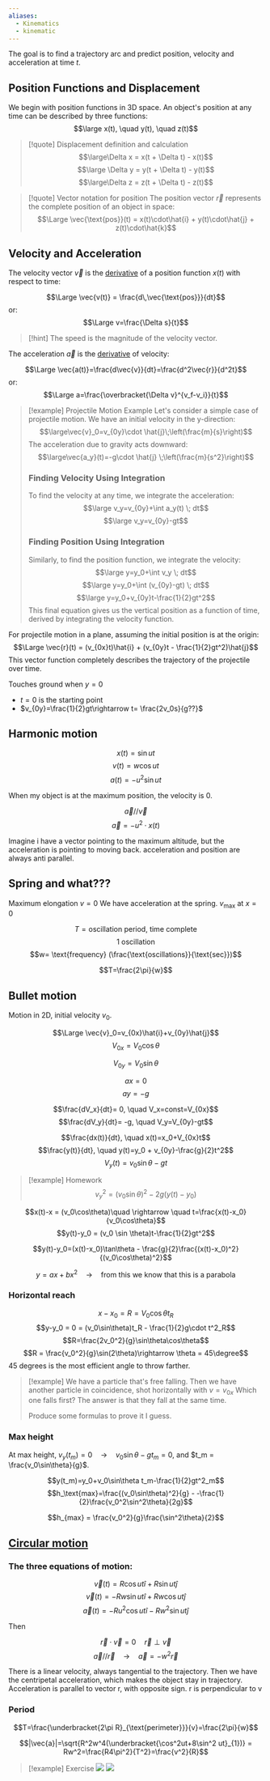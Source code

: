 ```yaml
---
aliases:
  - Kinematics
  - kinematic
---
```

The goal is to find a trajectory arc and predict position, velocity and acceleration at time $t$.

## Position Functions and Displacement 

We begin with position functions in 3D space. An object's position at any time can be described by three functions: 
$$\large x(t), \quad y(t), \quad z(t)$$

> [!quote] Displacement definition and calculation
> $$\large\Delta x = x(t + \Delta t) - x(t)$$$$\large \Delta y = y(t + \Delta t) - y(t)$$$$\large\Delta z = z(t + \Delta t) - z(t)$$

> [!quote] Vector notation for position
> The position vector $\vec{r}$ represents the complete position of an object in space: 
> $$\Large \vec{\text{pos}}(t) = x(t)\cdot\hat{i} + y(t)\cdot\hat{j} + z(t)\cdot\hat{k}$$

## Velocity and Acceleration 

The velocity vector $\vec{v}$ is the [derivative](../../Calculus/8.%20Differentiation.md) of a position function $x(t)$ with respect to time:

$$\Large \vec{v(t)} = \frac{d\,\vec{\text{pos}}}{dt}$$
or:
$$\Large v=\frac{\Delta s}{t}$$

> [!hint]
> The speed is the magnitude of the velocity vector. 


The acceleration $\vec{a}$ is the [derivative](../../Calculus/8.%20Differentiation.md) of velocity: 

$$\Large \vec{a(t)}=\frac{d\vec{v}}{dt}=\frac{d^2\vec{r}}{d^2t}$$
or:
$$\Large a=\frac{\overbracket{\Delta v}^{v_f-v_i}}{t}$$

> [!example] Projectile Motion Example 
> Let's consider a simple case of projectile motion. We have an initial velocity in the y-direction: 
> $$\large\vec{v}_0=v_{0y}\cdot \hat{j}\;\left(\frac{m}{s}\right)$$
> The acceleration due to gravity acts downward: 
> $$\large\vec{a_y}(t)=-g\cdot \hat{j} \;\left(\frac{m}{s^2}\right)$$
> ### Finding Velocity Using Integration 
> 
> To find the velocity at any time, we integrate the acceleration: 
> $$\large v_y=v_{0y}+\int a_y(t) \; dt$$$$\large v_y=v_{0y}-gt$$
> ### Finding Position Using Integration 
> 
> Similarly, to find the position function, we integrate the velocity: $$\large y=y_0+\int v_y \; dt$$ $$\large y=y_0+\int (v_{0y}-gt) \; dt$$ $$\large y=y_0+v_{0y}t-\frac{1}{2}gt^2$$
> This final equation gives us the vertical position as a function of time, derived by integrating the velocity function. 


For projectile motion in a plane, assuming the initial position is at the origin: $$\Large \vec{r}(t) = (v_{0x}t)\hat{i} + (v_{0y}t - \frac{1}{2}gt^2)\hat{j}$$This vector function completely describes the trajectory of the projectile over time.

Touches ground when $y=0$
- $t=0$ is the starting point
- $v_{0y}=\frac{1}{2}gt\rightarrow t= \frac{2v_0s}{g??}$

## Harmonic motion

$$x(t)=\sin ut$$
$$v(t)=w \cos ut$$
$$a(t)=-u^2\sin ut$$

When my object is at the maximum position, the velocity is 0.

$$\vec{a} // \vec{v}$$
$$\vec{a}=-u^2\cdot x(t)$$

Imagine i have a vector pointing to the maximum altitude, but the acceleration is pointing to moving back. acceleration and position are always anti parallel.


## Spring and what???

Maximum elongation $v= 0$
We have acceleration at the spring.
$v_{\text{max}} \text{ at } x=0$

$$T=\text{oscillation period, time complete}$$
$$\text{1 oscillation}$$
$$w= \text{frequency} (\frac{\text{oscillations}}{\text{sec}})$$

$$T=\frac{2\pi}{w}$$

## Bullet motion

Motion in 2D, initial velocity $v_0$.

$$\Large \vec{v}_0=v_{0x}\hat{i}+v_{0y}\hat{j}$$
$$V_{0x}= V_0 \cos \theta$$

$$V_{0y}=V_0\sin\theta$$

$$ax=0$$
$$ay=-g$$

$$\frac{dV_x}{dt}= 0, \quad V_x=const=V_{0x}$$
$$\frac{dV_y}{dt}= -g, \quad V_y=V_{0y}-gt$$

$$\frac{dx(t)}{dt}, \quad x(t)=x_0+V_{0x}t$$
$$\frac{y(t)}{dt}, \quad y(t)=y_0 + v_{0y}-\frac{g}{2}t^2$$
$$V_y(t)=v_0\sin\theta - gt$$

> [!example] Homework
> $$v_y^2 = (v_0\sin\theta)^2-2g(y(t)-y_0)$$


$$x(t)-x = (v_0\cos\theta)\quad \rightarrow \quad t=\frac{x(t)-x_0}{v_0\cos\theta}$$
$$y(t)-y_0 = (v_0 \sin \theta)t-\frac{1}{2}gt^2$$

$$y(t)-y_0=(x(t)-x_0)\tan\theta - \frac{g}{2}\frac{(x(t)-x_0)^2}{(v_0\cos\theta)^2}$$

$$y=ax + bx^2 \quad \rightarrow\quad \text{from this we know that this is a parabola}$$


### Horizontal reach

$$x-x_0 = R = V_0 \cos\theta t_R$$
$$y-y_0 = 0 = (v_0\sin\theta)t_R - \frac{1}{2}g\cdot t^2_R$$
$$R=\frac{2v_0^2}{g}\sin\theta\cos\theta$$
$$R = \frac{v_0^2}{g}\sin(2\theta)\rightarrow \theta = 45\degree$$
45 degrees is the most efficient angle to throw farther.

> [!example]
> We have a particle that's free falling.
> Then we have another particle in coincidence, shot horizontally with $v = v_{0x}$
> Which one falls first? The answer is that they fall at the same time.
> 
> Produce some formulas to prove it I guess.


### Max height

At max height, $v_y(t_m)=0 \quad \rightarrow \quad v_0\sin\theta-gt_m=0$, and $t_m = \frac{v_0\sin\theta}{g}$.

$$y(t_m)=y_0+v_0\sin\theta t_m-\frac{1}{2}gt^2_m$$
$$h_\text{max}=\frac{(v_0\sin\theta)^2}{g} - -\frac{1}{2}\frac{v_0^2\sin^2\theta}{2g}$$

$$h_{max} = \frac{v_0^2}{g}\frac{\sin^2\theta}{2}$$

## [Circular motion](7.%20Circular%20Motion.md)

### The three equations of motion:
$$\vec{v}(t)=R\cos ut\hat i + R \sin ut \hat j$$
$$\vec{v}(t)= -Rw\sin ut \hat i + Rw\cos ut\hat{j}$$
$$\vec{a}(t)=-Ru^2\cos ut\hat{i} - Rw^2 \sin ut \hat{j}$$

Then

$$\vec{r}\cdot \vec{v}=0 \quad \vec{r} \perp \vec{v}$$
$$\vec{a} // \vec{r} \quad \rightarrow \quad \vec{a} = -w^2 \vec{r}$$

There is a linear velocity, always tangential to the trajectory.
Then we have the centripetal acceleration, which makes the object stay in trajectory.
Acceleration is parallel to vector r, with opposite sign. r is perpendicular to v

### Period

$$T=\frac{\underbracket{2\pi R}_{\text{perimeter}}}{v}=\frac{2\pi}{w}$$

$$|\vec{a}|=\sqrt{R^2w^4(\underbracket{\cos^2ut+8\sin^2 ut}_{1})} = Rw^2=\frac{R4\pi^2}{T^2}=\frac{v^2}{R}$$

> [!example] Exercise
> ![](../../z_images/Pasted%20image%2020240304095815.png)
> ![](../../z_images/Immagine%20WhatsApp%202024-03-04%20ore%2010.01.54_54d21d0f.jpg)